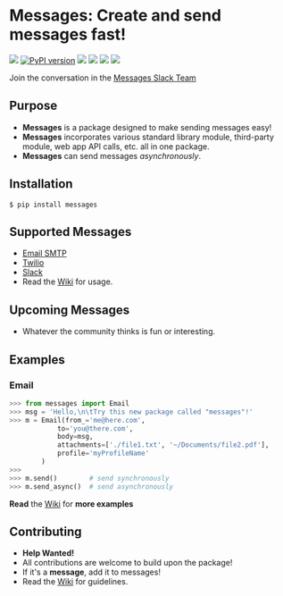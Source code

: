 # Messages: Create and send messages fast!

[![](https://img.shields.io/badge/built%20with-Python3-red.svg)](https://www.python.org/)
[![PyPI version](https://badge.fury.io/py/messages.svg)](https://badge.fury.io/py/messages)
[![](https://travis-ci.org/trp07/messages.svg?branch=master)](https://travis-ci.org/trp07/messages)
[![](https://coveralls.io/repos/github/trp07/messages/badge.svg?branch=master)](https://coveralls.io/github/trp07/messages?branch=master)
[![](https://img.shields.io/badge/license-MIT-blue.svg)](https://github.com/trp07/messages/blob/master/LICENSE)
[![](https://messages-py.herokuapp.com/badge.svg)](https://messages-py.herokuapp.com)

Join the conversation in the [Messages Slack Team](https://messages-py.herokuapp.com)

## Purpose

- **Messages** is a package designed to make sending messages easy!
- **Messages** incorporates various standard library module, third-party module, web app API calls, etc. all in one package.
- **Messages** can send messages *asynchronously*.


## Installation

```console
$ pip install messages
```

## Supported Messages

* [Email SMTP](https://github.com/trp07/messages/wiki/Email)
* [Twilio](https://github.com/trp07/messages/wiki/Twilio)
* [Slack](https://github.com/trp07/messages/wiki/Slack_IncomingWebhook)
* Read the [Wiki](https://github.com/trp07/messages/wiki) for usage.


## Upcoming Messages

* Whatever the community thinks is fun or interesting.

## Examples

### Email

```python
>>> from messages import Email
>>> msg = 'Hello,\n\tTry this new package called "messages"!'
>>> m = Email(from_='me@here.com',
            to='you@there.com',
            body=msg,
            attachments=['./file1.txt', '~/Documents/file2.pdf'],
            profile='myProfileName'
        )
>>>
>>> m.send()        # send synchronously
>>> m.send_async()  # send asynchronously
```

**Read** the [Wiki](https://github.com/trp07/messages/wiki) for **more examples**



## Contributing

* **Help Wanted!**
* All contributions are welcome to build upon the package!
* If it's a **message**, add it to messages!
* Read the [Wiki](https://github.com/trp07/messages/wiki) for guidelines.
